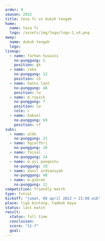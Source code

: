 ```yaml
---
order: 9
season: 2022
title: tesa fc vs dukuh tengah
home:
  name: tesa fc
  logo: /assets/img/logo/logo-1_v4.png
away:
  name: dukuh tengah
  logo:
lineup:
  - name: farhan husaini
    no-punggung: 1
    position: gk
  - name: raka
    no-punggung: 13
    position: cb
  - name: hantu laut
    no-punggung: 48
    position: rw
  - name: m.ropick
    no-punggung: 7
    position: lw
    role: c
  - name: habiel
    no-punggung: 69
    position: cf
subs:
  - name: aldo
    no-punggung: 23
  - name: hgialfhri
    no-punggung: 10
  - name: faisal
    no-punggung: 24
  - name: m.aji pangestu
    no-punggung: 19
  - name: danil ardiansyah
    no-punggung: 48
  - name: m.gibran
    no-punggung: 11
competition: friendly match
type: futsal
kickoff: "jumat, 08 april 2022 • 21:00 wib"
place: tiga bintang, tambak baya
status: last match
result:
  status: full time
  conclusion: 
  score: "11-7"
  goal: 
---
```

